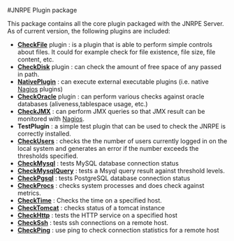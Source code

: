 #JNRPE Plugin package
 
This package contains all the core plugin packaged with the JNRPE Server.
As of current version, the following plugins are included:
   
* **[CheckFile](plugins/check_file.html)** plugin : is a plugin that is able to perform simple controls about files.
It could for example check for file existence, file size, file content, etc.
* **[CheckDisk](plugins/check_disk.html)** plugin : can check the amount of free space of any passed in path.
* **[NativePlugin](plugins/excec.html)** : can execute external executable plugins (i.e. native [Nagios](http://www.nagios.com/#ref=maxzjnrpe) plugins)
* **[CheckOracle](plugins/check_oracle.html)** plugin : can perform various checks against oracle databases (aliveness,tablespace usage, etc.)
* **[CheckJMX](plugins/check_jmx.html)** : can perform JMX queries so that JMX result can be monitored with [Nagios](http://www.nagios.com/#ref=maxzjnrpe).
* **TestPlugin** : a simple test plugin that can be used to check the JNRPE is correctly installed.
* **[CheckUsers](plugins/check_users.html)** : checks the the number of users currently logged in on the local system and generates an error 
if the number exceeds the thresholds specified.
* **[CheckMysql](plugins/check_mysql.html)** : tests MySQL database connection status
* **[CheckMysqlQuery](plugins/check_mysql_query.html)** : tests a Msyql query result against threshold levels.
* **[CheckPgsql](plugins/check_pgsql.html)** : tests PostgreSQL database connection status
* **[CheckProcs](plugins/check_procs.html)** : checks system processes and does check against metrics.
* **[CheckTime](plugins/check_time.html)** :  Checks the time on a specified host.
* **[CheckTomcat](plugins/check_tomcat.html)** : checks status of a tomcat instance
* **[CheckHttp](plugins/check_http.html)** : tests the HTTP service on a specified host
* **[CheckSsh](plugins/check_ssh.html)** : tests ssh connections on a remote host.
* **[CheckPing](plugins/check_pinh.html)** : use ping to check connection statistics for a remote host